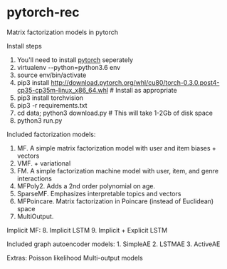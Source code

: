 # pytorch-rec
Matrix factorization models in pytorch

Install steps

1. You'll need to install [pytorch](http://pytorch.org/) seperately
2. virtualenv --python=python3.6 env
2. source env/bin/activate
2. pip3 install http://download.pytorch.org/whl/cu80/torch-0.3.0.post4-cp35-cp35m-linux_x86_64.whl  # Install as appropriate
3. pip3 install torchvision
2. pip3 -r requirements.txt
3. cd data; python3 download.py  # This will take 1-2Gb of disk space
4. python3 run.py

Included factorization models:
  1. MF. A simple matrix factorization model with user and item biases + vectors
  2. VMF.  + variational
  3. FM. A simple factorization machine model with user, item, and genre interactions
  4. MFPoly2. Adds a 2nd order polynomial on age.
  5. SparseMF. Emphasizes interpretable topics and vectors
  6. MFPoincare. Matrix factorization in Poincare (instead of Euclidean) space
  7. MultiOutput. 

Implicit MF:
  8. Implicit LSTM
  9. Implicit + Explicit LSTM

Included graph autoencoder models:
    1. SimpleAE
    2. LSTMAE
    3. ActiveAE

Extras:
    Poisson likelihood
    Multi-output models
